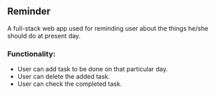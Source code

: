 ## Reminder
A full-stack web app used for reminding user about the things he/she should do at present day.

### Functionality:

- User can add task to be done on that particular day.
- User can delete the added task.
- User can check the completed task.